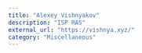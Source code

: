```yaml
---
title: "Alexey Vishnyakov"
description: "ISP RAS"
external_url: "https://vishnya.xyz/"
category: "Miscellaneous"
---
```

